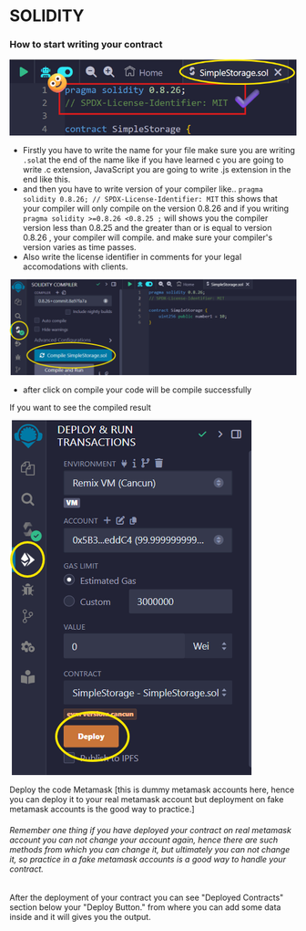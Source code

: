 # SOLIDITY

### How to start writing your contract 

![My Image](https://github.com/OkYashGajjar/fully-explained-solidity/blob/main/Version-Identifier-Extension.png)
- Firstly you have to write the name for your file make sure you are writing ``` .sol ```at the end of the name like if you have learned c you are going to write .c extension, JavaScript you are going to write .js extension in the end like this.
- and then you have to write version of your compiler like.. ```pragma solidity 0.8.26;
// SPDX-License-Identifier: MIT``` this shows that your compiler will only compile on the version 0.8.26 and if you writing ```pragma solidity >=0.8.26 <0.8.25 ;``` will shows you the compiler version less than 0.8.25 and the greater than or is equal to version 0.8.26 , your compiler will compile. and make sure your compiler's version varies as time passes.
- Also write the license identifier in comments for your legal accomodations with clients.

  
![My Image](https://github.com/OkYashGajjar/fully-explained-solidity/blob/main/Compiler.png)
- after click on compile your code will be compile successfully

If you want to see the compiled result 

![My Image](https://github.com/OkYashGajjar/fully-explained-solidity/blob/main/Deply%20Code%20On%20Metamask%20.png)

Deploy the code Metamask [this is dummy metamask accounts here, hence you can deploy it to your real metamask account but deployment on fake metamask accounts is the good way to practice.]
###### Remember one thing if you have deployed your contract on real metamask account you can not change your account again, hence there are such methods from which you can change it, but ultimately you can not change it, so practice in a fake metamask accounts is a good way to handle your contract.

After the deployment of your contract you can see "Deployed Contracts" section below your "Deploy Button."
from where you can add some data inside and it will gives you the output.
